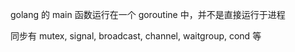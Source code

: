 golang 的 main 函数运行在一个 goroutine 中，并不是直接运行于进程

同步有 mutex, signal, broadcast, channel, waitgroup, cond 等